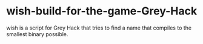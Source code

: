 # wish-build-for-the-game-Grey-Hack
wish is a script for Grey Hack that tries to find a name that compiles to the smallest binary possible.
